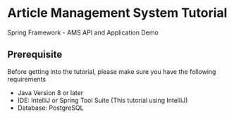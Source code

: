 # Article Management System Tutorial
Spring Framework - AMS API and Application Demo 

## Prerequisite
Before getting into the tutorial, please make sure you have the following requirements
- Java Version 8 or later
- IDE: IntelliJ or Spring Tool Suite (This tutorial using IntelliJ)
- Database: PostgreSQL
